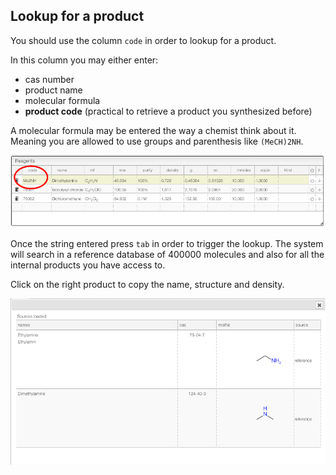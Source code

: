## Lookup for a product

You should use the column `code` in order to lookup for a product.

In this column you may either enter:

- cas number
- product name
- molecular formula
- **product code** (practical to retrieve a product you synthesized before)

A molecular formula may be entered the way a chemist think about it. Meaning you are allowed to use groups and parenthesis like `(MeCH)2NH`.

<img src="lookup.png">

Once the string entered press `tab` in order to trigger the lookup. The system will search in a reference database of 400000 molecules and also for all the internal products you have access to.

Click on the right product to copy the name, structure and density.

<img src="list.png">
